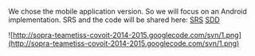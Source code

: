 We chose the mobile application version.
So we will focus on an Android implementation.
SRS and the code will be shared here:
[SRS](https://docs.google.com/document/d/1w8qAXl0vdgiYZ9Qi-dmt8cB2hSPOp_yE7_VSZka_ul0/edit?usp=sharing)
[SDD](https://docs.google.com/document/d/1pC7NAxpalyvWKTFxRHjt24F1KhUNLbSHWbyc6lzTTQk/edit?usp=sharing)

![http://sopra-teametiss-covoit-2014-2015.googlecode.com/svn/1.png](http://sopra-teametiss-covoit-2014-2015.googlecode.com/svn/1.png)